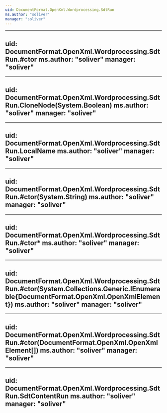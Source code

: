 ```yaml
---
uid: DocumentFormat.OpenXml.Wordprocessing.SdtRun
ms.author: "soliver"
manager: "soliver"
---
```


---
uid: DocumentFormat.OpenXml.Wordprocessing.SdtRun.#ctor
ms.author: "soliver"
manager: "soliver"
---

---
uid: DocumentFormat.OpenXml.Wordprocessing.SdtRun.CloneNode(System.Boolean)
ms.author: "soliver"
manager: "soliver"
---

---
uid: DocumentFormat.OpenXml.Wordprocessing.SdtRun.LocalName
ms.author: "soliver"
manager: "soliver"
---

---
uid: DocumentFormat.OpenXml.Wordprocessing.SdtRun.#ctor(System.String)
ms.author: "soliver"
manager: "soliver"
---

---
uid: DocumentFormat.OpenXml.Wordprocessing.SdtRun.#ctor*
ms.author: "soliver"
manager: "soliver"
---

---
uid: DocumentFormat.OpenXml.Wordprocessing.SdtRun.#ctor(System.Collections.Generic.IEnumerable{DocumentFormat.OpenXml.OpenXmlElement})
ms.author: "soliver"
manager: "soliver"
---

---
uid: DocumentFormat.OpenXml.Wordprocessing.SdtRun.#ctor(DocumentFormat.OpenXml.OpenXmlElement[])
ms.author: "soliver"
manager: "soliver"
---

---
uid: DocumentFormat.OpenXml.Wordprocessing.SdtRun.SdtContentRun
ms.author: "soliver"
manager: "soliver"
---
